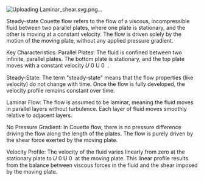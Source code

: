 
![Uploading Laminar_shear.svg.png…]()


Steady-state Couette flow refers to the flow of a viscous, incompressible fluid between two parallel plates, where one plate is stationary, and the other is moving at a constant velocity. The flow is driven solely by the motion of the moving plate, without any applied pressure gradient.

Key Characteristics:
Parallel Plates: The fluid is confined between two infinite, parallel plates. The bottom plate is stationary, and the top plate moves with a constant velocity 
𝑈
0
U 
0
​
 .

Steady-State: The term "steady-state" means that the flow properties (like velocity) do not change with time. Once the flow is fully developed, the velocity profile remains constant over time.

Laminar Flow: The flow is assumed to be laminar, meaning the fluid moves in parallel layers without turbulence. Each layer of fluid moves smoothly relative to adjacent layers.

No Pressure Gradient: In Couette flow, there is no pressure difference driving the flow along the length of the plates. The flow is purely driven by the shear force exerted by the moving plate.

Velocity Profile: The velocity of the fluid varies linearly from zero at the stationary plate to 
𝑈
0
U 
0
​
  at the moving plate. This linear profile results from the balance between viscous forces in the fluid and the shear imposed by the moving plate.
